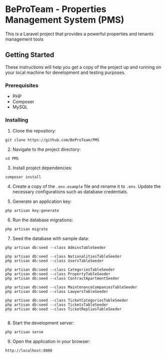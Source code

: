 # BeProTeam - Properties Management System (PMS)

This is a Laravel project that provides a powerful properties and tenants management tools

## Getting Started

These instructions will help you get a copy of the project up and running on your local machine for development and testing purposes.

### Prerequisites

- PHP
- Composer
- MySQL

### Installing

1. Clone the repository:

```
git clone https://github.com/BeProTeam/PMS
```

2. Navigate to the project directory:

```
cd PMS
```

3. Install project dependencies:

```
composer install
```

4. Create a copy of the `.env.example` file and rename it to `.env`. Update the necessary configurations such as database credentials.

5. Generate an application key:

```
php artisan key:generate
```

6. Run the database migrations:

```
php artisan migrate
```

7. Seed the database with sample data:

```
php artisan db:seed --class AdminsTableSeeder

php artisan db:seed --class NationalitiesTableSeeder
php artisan db:seed --class UsersTableSeeder

php artisan db:seed --class CategoriesTableSeeder
php artisan db:seed --class PropertyTableSeeder
php artisan db:seed --class ContractApartmentSeeder

php artisan db:seed --class MaintenanceCompaniesTableSeeder
php artisan db:seed --class LawyersTableSeeder

php artisan db:seed --class TicketCategoriesTableSeeder
php artisan db:seed --class TicketsTableSeeder
php artisan db:seed --class TicketRepliesTableSeeder


```

8. Start the development server:

```
php artisan serve
```

9. Open the application in your browser:

```
http://localhost:8000
```
